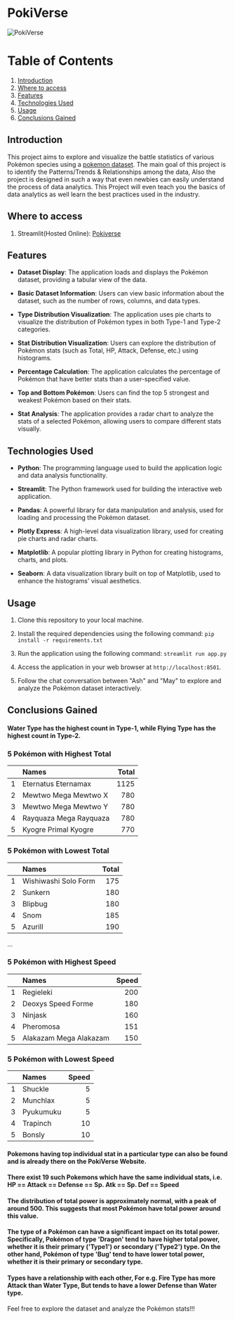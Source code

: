 # PokiVerse
![PokiVerse](https://i.ibb.co/4g9vGt2/Poki-Verse.png)

# Table of Contents
1. [Introduction](#introduction)
2. [Where to access](#where-to-access)
3. [Features](#features)
4. [Technologies Used](#technologies-used)
5. [Usage](#usage)
6. [Conclusions Gained](#conclusions-gained)

## Introduction
This project aims to explore and visualize the battle statistics of various Pokémon species using a [pokemon dataset](https://www.kaggle.com/datasets/rohanpatil63/pokemon-dataset). The main goal of this project is to identify the Patterns/Trends & Relationships among the data, Also the project is designed in such a way that even newbies can easily understand the process of data analytics. This Project will even teach you the basics of data analytics as well learn the best practices used in the industry.

## Where to access
1. Streamlit(Hosted Online): [Pokiverse](https://pokiverse.streamlit.app/)

## Features

- **Dataset Display**: The application loads and displays the Pokémon dataset, providing a tabular view of the data.

- **Basic Dataset Information**: Users can view basic information about the dataset, such as the number of rows, columns, and data types.

- **Type Distribution Visualization**: The application uses pie charts to visualize the distribution of Pokémon types in both Type-1 and Type-2 categories.

- **Stat Distribution Visualization**: Users can explore the distribution of Pokémon stats (such as Total, HP, Attack, Defense, etc.) using histograms.

- **Percentage Calculation**: The application calculates the percentage of Pokémon that have better stats than a user-specified value.

- **Top and Bottom Pokémon**: Users can find the top 5 strongest and weakest Pokémon based on their stats.

- **Stat Analysis**: The application provides a radar chart to analyze the stats of a selected Pokémon, allowing users to compare different stats visually.

## Technologies Used

- **Python**: The programming language used to build the application logic and data analysis functionality.

- **Streamlit**: The Python framework used for building the interactive web application.

- **Pandas**: A powerful library for data manipulation and analysis, used for loading and processing the Pokémon dataset.

- **Plotly Express**: A high-level data visualization library, used for creating pie charts and radar charts.

- **Matplotlib**: A popular plotting library in Python for creating histograms, charts, and plots.

- **Seaborn**: A data visualization library built on top of Matplotlib, used to enhance the histograms' visual aesthetics.

## Usage

1. Clone this repository to your local machine.

2. Install the required dependencies using the following command: `pip install -r requirements.txt`

3. Run the application using the following command: `streamlit run app.py`

4. Access the application in your web browser at `http://localhost:8501`.

5. Follow the chat conversation between "Ash" and "May" to explore and analyze the Pokémon dataset interactively.

## Conclusions Gained

#### Water Type has the highest count in Type-1, while Flying Type has the highest count in Type-2.

### 5 Pokémon with Highest Total
|    | Names                    | Total |
|---:|:-------------------------|------:|
| 1  | Eternatus Eternamax      |  1125 |
| 2  | Mewtwo Mega Mewtwo X     |  780  |
| 3  | Mewtwo Mega Mewtwo Y     |  780  |
| 4  | Rayquaza Mega Rayquaza   |  780  |
| 5  | Kyogre Primal Kyogre     |  770  |

### 5 Pokémon with Lowest Total
|    | Names                    | Total |
|---:|:-------------------------|------:|
| 1  | Wishiwashi Solo Form     |  175  |
| 2  | Sunkern                  |  180  |
| 3  | Blipbug                  |  180  |
| 4  | Snom                     |  185  |
| 5  | Azurill                  |  190  |

...

### 5 Pokémon with Highest Speed
|    | Names                    | Speed |
|---:|:-------------------------|------:|
| 1  | Regieleki                |  200  |
| 2  | Deoxys Speed Forme       |  180  |
| 3  | Ninjask                  |  160  |
| 4  | Pheromosa                |  151  |
| 5  | Alakazam Mega Alakazam   |  150  |

### 5 Pokémon with Lowest Speed
|    | Names                    | Speed |
|---:|:-------------------------|------:|
| 1  | Shuckle                  |   5   |
| 2  | Munchlax                 |   5   |
| 3  | Pyukumuku                |   5   |
| 4  | Trapinch                 |  10   |
| 5  | Bonsly                   |  10   |

#### Pokemons having top individual stat in a particular type can also be found and is already there on the PokiVerse Website.

#### There exist 19 such Pokemons which have the same individual stats, i.e. HP == Attack == Defense == Sp. Atk == Sp. Def == Speed

#### The distribution of total power is approximately normal, with a peak of around 500. This suggests that most Pokémon have total power around this value.

#### The type of a Pokémon can have a significant impact on its total power. Specifically, Pokémon of type 'Dragon' tend to have higher total power, whether it is their primary ('Type1') or secondary ('Type2') type. On the other hand, Pokémon of type 'Bug' tend to have lower total power, whether it is their primary or secondary type.

#### Types have a relationship with each other, For e.g. Fire Type has more Attack than Water Type, But tends to have a lower Defense than Water type.

Feel free to explore the dataset and analyze the Pokémon stats!!!
